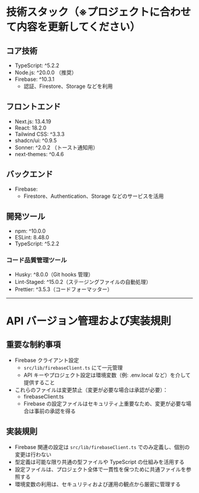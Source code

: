 # 技術スタック（※プロジェクトに合わせて内容を更新してください）

## コア技術

- TypeScript: ^5.2.2
- Node.js: ^20.0.0 （推奨）
- Firebase: ^10.3.1
  - 認証、Firestore、Storage などを利用

## フロントエンド

- Next.js: 13.4.19
- React: 18.2.0
- Tailwind CSS: ^3.3.3
- shadcn/ui: ^0.9.5
- Sonner: ^2.0.2 （トースト通知用）
- next-themes: ^0.4.6

## バックエンド

- Firebase:
  - Firestore、Authentication、Storage などのサービスを活用

## 開発ツール

- npm: ^10.0.0
- ESLint: 8.48.0
- TypeScript: ^5.2.2

### コード品質管理ツール

- Husky: ^8.0.0（Git hooks 管理）
- Lint-Staged: ^15.0.2（ステージングファイルの自動処理）
- Prettier: ^3.5.3（コードフォーマッター）

---

# API バージョン管理および実装規則

## 重要な制約事項

- Firebase クライアント設定
  - `src/lib/firebaseClient.ts` にて一元管理
  - API キーやプロジェクト設定は環境変数（例: .env.local など）を介して提供すること
- これらのファイルは変更禁止（変更が必要な場合は承認が必要）：
  - firebaseClient.ts
  - Firebase の設定ファイルはセキュリティ上重要なため、変更が必要な場合は事前の承認を得る

## 実装規則

- Firebase 関連の設定は `src/lib/firebaseClient.ts` でのみ定義し、個別の変更は行わない
- 型定義は可能な限り共通の型ファイルや TypeScript の仕組みを活用する
- 設定ファイルは、プロジェクト全体で一貫性を保つために共通ファイルを参照する
- 環境変数の利用は、セキュリティおよび運用の観点から厳密に管理する
